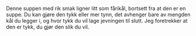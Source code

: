 Denne suppen med rik smak ligner litt som fårikål, bortsett fra at den er en suppe. Du kan gjøre den tykk eller mer tynn, det avhenger bare av mengden kål du legger i, og hvor tykk du vil lage jevningen til slutt. Jeg foretrekker at den er tykk, du gjør den slik du vil.
